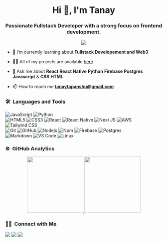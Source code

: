 <h1 align="center">Hi 👋, I'm Tanay</h1>
<h3 align="center">Passionate Fullstack Developer with a strong focus on frontend development.</h3>
	
<p align="center">
  <img src="https://komarev.com/ghpvc/?username=TANAYTAPANSHU&color=blueviolet&style=flat">
</p>

- 🌱 I’m currently learning about **Fullstack Developement and Web3**

- 👨‍💻 All of my projects are available [here](https://github.com/TANAYTAPANSHU?tab=repositories)

- 💬 Ask me about **React** **React Native** **Python** **Firebase** **Postgres**  **Javascript** & **CSS** **HTML**

- 📫 How to reach me **tanaytapanshu@gmail.com**


	
### 🛠 &nbsp;Languages and Tools

![JavaScript](https://img.shields.io/badge/-JavaScript-%23F7DF1C?style=for-the-badge&logo=javascript&logoColor=000000&labelColor=%23F7DF1C&color=%23FFCE5A)
![Python](http://img.shields.io/badge/-Python-3776AB?style=for-the-badge&logo=python&logoColor=ffffff)
<br>
![HTML5](https://img.shields.io/badge/-HTML5-%23E44D27?style=for-the-badge&logo=html5&logoColor=ffffff)
![CSS3](https://img.shields.io/badge/-CSS3-%231572B6?style=for-the-badge&logo=css3)
![React](https://img.shields.io/badge/-React-61DAFB?style=for-the-badge&logo=react&logoColor=ffffff)
![React Native](https://img.shields.io/badge/ReactNative-02569B?style=for-the-badge&logo=react&logoColor=white)
![Next JS](https://img.shields.io/badge/-NextJS-%231572B6?style=for-the-badge)
![AWS](https://img.shields.io/badge/-Firebase-FFCA28?style=for-the-badge&logo=firebase&logoColor=ffffff)
![Tailwind CSS](https://img.shields.io/badge/Tailwind_CSS-38B2AC?style=for-the-badge&logo=tailwind-css&logoColor=white)
<br>
![Git](https://img.shields.io/badge/-Git-%23F05032?style=for-the-badge&logo=git&logoColor=%23ffffff)
![GitHub](https://img.shields.io/badge/-GitHub-181717?style=for-the-badge&logo=github)
![Nodejs](https://img.shields.io/badge/-Nodejs-339933?style=for-the-badge&logo=Node.js&logoColor=ffffff)
![Npm](https://img.shields.io/badge/-npm-CB3837?style=for-the-badge&logo=npm)
![Firebase](https://img.shields.io/badge/-Firebase-FFCA28?style=for-the-badge&logo=firebase&logoColor=ffffff)
![Postgres](https://img.shields.io/badge/MongoDB-4EA94B?style=for-the-badge&logo=mongodb&logoColor=white)
<br>
![Markdown](https://img.shields.io/badge/Markdown-000000?style=for-the-badge&logo=markdown&logoColor=white)
![VS Code](http://img.shields.io/badge/-VS%20Code-007ACC?style=for-the-badge&logo=visual-studio-code&logoColor=ffffff)
![Linux](http://img.shields.io/badge/-Linux-0078D6?style=for-the-badge&logo=linux&logoColor=ffffff)
<br/>

### ⚙️ &nbsp;GitHub Analytics

<p align="center">
<a href="https://github.com/TANAYTAPANSHU">
  <img height="180em" src="https://github-readme-stats-eight-theta.vercel.app/api?username=TANAYTAPANSHU&show_icons=true&theme=algolia&include_all_commits=true&count_private=true"/>
  <img height="180em" src="https://github-readme-stats-eight-theta.vercel.app/api/top-langs/?username=TANAYTAPANSHU&layout=compact&langs_count=8&theme=algolia"/>
</a>
</p>

### 🤝🏻 &nbsp;Connect with Me

<p>
<!-- <a href="https://www.tanaytapanshu.com"><img src="https://img.shields.io/badge/-adityavsingh.com-3423A6?style=for-the-badge&logo=Google-Chrome&logoColor=white"/></a> -->
<a href="https://linkedin.com/in/tanay-tapanshu-a128a8179"><img src="https://img.shields.io/badge/-tanaytapanshu-0077B5?style=flat&logo=Linkedin&logoColor=white"/></a>
<a href="mailto:tanaytapanshu@gmail.com"><img src="https://img.shields.io/badge/-tanaytapanshu@gmail.com-D14836?style=flat&logo=Gmail&logoColor=white"/></a>
<a href="https://twitter.com/TapanshuTanay"><img src="https://img.shields.io/badge/-@TapanshuTanay-1877F2?style=flat&logo=Twitter&logoColor=white"/></a>
</p>
<!-- <p align="center"><img align="center" src="https://github-readme-streak-stats.herokuapp.com/?user=tanaytapanshu&" alt="tanaytapanshu" /></p> -->
